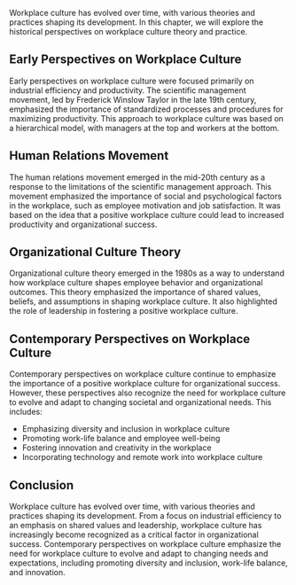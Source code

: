 
Workplace culture has evolved over time, with various theories and practices shaping its development. In this chapter, we will explore the historical perspectives on workplace culture theory and practice.

Early Perspectives on Workplace Culture
---------------------------------------

Early perspectives on workplace culture were focused primarily on industrial efficiency and productivity. The scientific management movement, led by Frederick Winslow Taylor in the late 19th century, emphasized the importance of standardized processes and procedures for maximizing productivity. This approach to workplace culture was based on a hierarchical model, with managers at the top and workers at the bottom.

Human Relations Movement
------------------------

The human relations movement emerged in the mid-20th century as a response to the limitations of the scientific management approach. This movement emphasized the importance of social and psychological factors in the workplace, such as employee motivation and job satisfaction. It was based on the idea that a positive workplace culture could lead to increased productivity and organizational success.

Organizational Culture Theory
-----------------------------

Organizational culture theory emerged in the 1980s as a way to understand how workplace culture shapes employee behavior and organizational outcomes. This theory emphasized the importance of shared values, beliefs, and assumptions in shaping workplace culture. It also highlighted the role of leadership in fostering a positive workplace culture.

Contemporary Perspectives on Workplace Culture
----------------------------------------------

Contemporary perspectives on workplace culture continue to emphasize the importance of a positive workplace culture for organizational success. However, these perspectives also recognize the need for workplace culture to evolve and adapt to changing societal and organizational needs. This includes:

* Emphasizing diversity and inclusion in workplace culture
* Promoting work-life balance and employee well-being
* Fostering innovation and creativity in the workplace
* Incorporating technology and remote work into workplace culture

Conclusion
----------

Workplace culture has evolved over time, with various theories and practices shaping its development. From a focus on industrial efficiency to an emphasis on shared values and leadership, workplace culture has increasingly become recognized as a critical factor in organizational success. Contemporary perspectives on workplace culture emphasize the need for workplace culture to evolve and adapt to changing needs and expectations, including promoting diversity and inclusion, work-life balance, and innovation.
